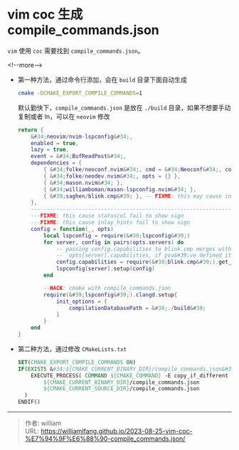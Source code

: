 # vim coc 生成 compile_commands.json


`vim` 使用 `coc` 需要找到 `compile_commands.json`。

&lt;!--more--&gt;

- 第一种方法，通过命令行添加，会在 `build` 目录下面自动生成

    ```bash
    cmake -DCMAKE_EXPORT_COMPILE_COMMANDS=1
    ```
    默认勤快下，`compile_commands.json` 是放在 `./build` 目录，如果不想要手动复制或者 ln，可以在 `neovim` 修改

    ```lua
    return {
        &#34;neovim/nvim-lspconfig&#34;,
        enabled = true,
        lazy = true,
        event = &#34;BufReadPost&#34;,
        dependencies = {
            { &#34;folke/neoconf.nvim&#34;, cmd = &#34;Neoconf&#34;, config = false, dependencies = { &#34;nvim-lspconfig&#34; } },
            { &#34;folke/neodev.nvim&#34;, opts = {} },
            { &#34;mason.nvim&#34; },
            { &#34;williamboman/mason-lspconfig.nvim&#34; },
            { &#39;saghen/blink.cmp&#39; }, -- FIXME: this may cause inlay_hints
        },
        ---------------------------------------------------------------------------
        ---FIXME: this cause statuscol fail to show sign
        ---FIXME: this cause inlay_hints fail to show sign
        config = function(_, opts)
            local lspconfig = require(&#39;lspconfig&#39;)
            for server, config in pairs(opts.servers) do
                -- passing config.capabilities to blink.cmp merges with the capabilities in your
                -- `opts[server].capabilities, if you&#39;ve defined it
                config.capabilities = require(&#39;blink.cmp&#39;).get_lsp_capabilities(config.capabilities)
                lspconfig[server].setup(config)
            end

            --HACK: cmake with compile_commands.json
            require(&#39;lspconfig&#39;).clangd.setup{
                init_options = {
                    compilationDatabasePath = &#39;./build&#39;
                }
            }
        end
    }
    ```

- 第二种方法，通过修改 `CMakeLists.txt`

    ```cmake
    SET(CMAKE_EXPORT_COMPILE_COMMANDS ON)
    IF(EXISTS &#34;${CMAKE_CURRENT_BINARY_DIR}/compile_commands.json&#34;)
        EXECUTE_PROCESS( COMMAND ${CMAKE_COMMAND} -E copy_if_different
            ${CMAKE_CURRENT_BINARY_DIR}/compile_commands.json
            ${CMAKE_CURRENT_SOURCE_DIR}/compile_commands.json
      )
    ENDIF()
    ```



---

> 作者: william  
> URL: https://williamlfang.github.io/2023-08-25-vim-coc-%E7%94%9F%E6%88%90-compile_commands.json/  

